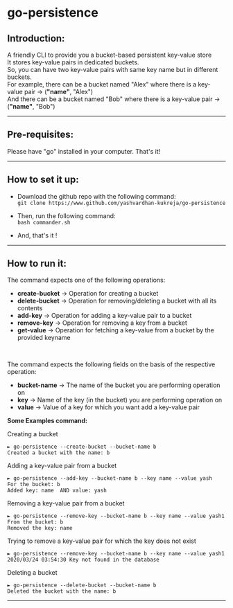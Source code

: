 # go-persistence

## Introduction: 
A friendly CLI to provide you a bucket-based persistent key-value store<br>
It stores key-value pairs in dedicated buckets.<br> So, you can have two key-value pairs with same key name but in different buckets.<br>
For example, there can be a bucket named "Alex" where there is a key-value pair -> (**"name"**, "Alex")<br>
And there can be a bucket named "Bob" where there is a key-value pair -> (**"name"**, "Bob")

------

## Pre-requisites:
Please have "go" installed in your computer. That's it!

------

## How to set it up:
 - Download the github repo with the following command:<br>
 ```git clone https://www.github.com/yashvardhan-kukreja/go-persistence```
 - Then, run the following command:<br>
 ```bash commander.sh```

 - And, that's it !

-----

## How to run it:
 
 The command expects one of the following operations:
 - **create-bucket** -> Operation for creating a bucket
 - **delete-bucket** -> Operation for removing/deleting a bucket with all its contents
 - **add-key** -> Operation for adding a key-value pair to a bucket
 - **remove-key**  -> Operation for removing a key from a bucket
 - **get-value** -> Operation for fetching a key-value from a bucket by the provided keyname
 <br>

The command expects the following fields on the basis of the respective operation:
 - **bucket-name** -> The name of the bucket you are performing operation on
 - **key** -> Name of the key (in the bucket) you are performing operation on
 - **value** -> Value of a key for which you want add a key-value pair


**Some Examples command:**<br>

Creating a bucket
 ```
 ► go-persistence --create-bucket --bucket-name b
Created a bucket with the name: b
 ```

 Adding a key-value pair from a bucket
 ```
 ► go-persistence --add-key --bucket-name b --key name --value yash
For the bucket: b
Added key: name  AND value: yash
 ```

 Removing a key-value pair from a bucket
 ```
 ► go-persistence --remove-key --bucket-name b --key name --value yash1
From the bucket: b
Removed the key: name
 ```

 Trying to remove a key-value pair for which the key does not exist
 ```
 ► go-persistence --remove-key --bucket-name b --key name --value yash1
2020/03/24 03:54:30 Key not found in the database
 ```

 Deleting a bucket
 ```
 ► go-persistence --delete-bucket --bucket-name b
Deleted the bucket with the name: b
 ```

-----